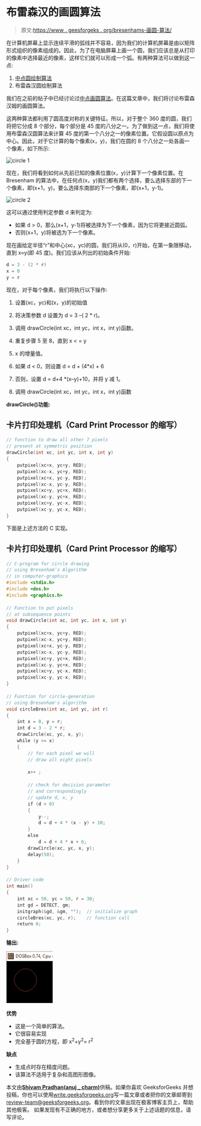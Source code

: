 # 布雷森汉的画圆算法

> 原文:[https://www . geesforgeks . org/bresenhams-画圆-算法/](https://www.geeksforgeeks.org/bresenhams-circle-drawing-algorithm/)

在计算机屏幕上显示连续平滑的弧线并不容易，因为我们的计算机屏幕是由以矩阵形式组织的像素组成的。因此，为了在电脑屏幕上画一个圆，我们应该总是从打印的像素中选择最近的像素，这样它们就可以形成一个弧。有两种算法可以做到这一点:

1.  [中点圆绘制算法](https://www.geeksforgeeks.org/mid-point-circle-drawing-algorithm/)
2.  布雷森汉圆绘制算法

我们在之前的帖子中已经讨论过[中点画圆算法](https://www.geeksforgeeks.org/mid-point-circle-drawing-algorithm/)。在这篇文章中，我们将讨论布雷森汉姆的画圆算法。

这两种算法都利用了圆高度对称的关键特征。所以，对于整个 360 度的圆，我们将把它分成 8 个部分，每个部分是 45 度的八分之一。为了做到这一点，我们将使用布雷森汉圆算法来计算 45 度的第一个八分之一的像素位置。它假设圆以原点为中心。因此，对于它计算的每个像素(x，y)，我们在圆的 8 个八分之一处各画一个像素，如下所示:

![circle 1](img/da0c700a03084e34c88af06896bb4d33.png)

现在，我们将看到如何从先前已知的像素位置(x，y)计算下一个像素位置。在 Bresenham 的算法中，在任何点(x，y)我们都有两个选择，要么选择东部的下一个像素，即(x+1，y)，要么选择东南部的下一个像素，即(x+1，y-1)。

![circle 2](img/7fadc90fa1bd25a0e0bba753d194ad69.png)

这可以通过使用判定参数 d 来判定为:

*   如果 d > 0，那么(x+1，y-1)将被选择为下一个像素，因为它将更接近圆弧。
*   否则(x+1，y)将被选为下一个像素。

现在画给定半径“r”和中心(xc，yc)的圆，我们将从(0，r)开始，在第一象限移动，直到 x=y(即 45 度)。我们应该从列出的初始条件开始:

```cpp
d = 3 - (2 * r)
x = 0
y = r
```

现在，对于每个像素，我们将执行以下操作:

1.  设置(xc，yc)和(x，y)的初始值
2.  将决策参数 d 设置为 d = 3 –( 2 * r)。

3.  调用 drawCircle(int xc，int yc，int x，int y)函数。
4.  重复步骤 5 至 8，直到 x < = y
5.  x 的增量值。
6.  如果 d < 0，则设置 d = d + (4*x) + 6
7.  否则，设置 d = d+4 *(x–y)+10，并将 y 减 1。
8.  调用 drawCircle(int xc，int yc，int x，int y)函数

**drawCircle()功能:**

## 卡片打印处理机（Card Print Processor 的缩写）

```cpp
// function to draw all other 7 pixels
// present at symmetric position
drawCircle(int xc, int yc, int x, int y)
{
    putpixel(xc+x, yc+y, RED);
    putpixel(xc-x, yc+y, RED);
    putpixel(xc+x, yc-y, RED);
    putpixel(xc-x, yc-y, RED);
    putpixel(xc+y, yc+x, RED);
    putpixel(xc-y, yc+x, RED);
    putpixel(xc+y, yc-x, RED);
    putpixel(xc-y, yc-x, RED);
}
```

下面是上述方法的 C 实现。

## 卡片打印处理机（Card Print Processor 的缩写）

```cpp
// C-program for circle drawing
// using Bresenham’s Algorithm
// in computer-graphics
#include <stdio.h>
#include <dos.h>
#include <graphics.h>

// Function to put pixels
// at subsequence points
void drawCircle(int xc, int yc, int x, int y)
{
    putpixel(xc+x, yc+y, RED);
    putpixel(xc-x, yc+y, RED);
    putpixel(xc+x, yc-y, RED);
    putpixel(xc-x, yc-y, RED);
    putpixel(xc+y, yc+x, RED);
    putpixel(xc-y, yc+x, RED);
    putpixel(xc+y, yc-x, RED);
    putpixel(xc-y, yc-x, RED);
}

// Function for circle-generation
// using Bresenham's algorithm
void circleBres(int xc, int yc, int r)
{
    int x = 0, y = r;
    int d = 3 - 2 * r;
    drawCircle(xc, yc, x, y);
    while (y >= x)
    {
        // for each pixel we will
        // draw all eight pixels

        x++ ;

        // check for decision parameter
        // and correspondingly
        // update d, x, y
        if (d > 0)
        {
            y--;
            d = d + 4 * (x - y) + 10;
        }
        else
            d = d + 4 * x + 6;
        drawCircle(xc, yc, x, y);
        delay(50);
    }
}

// Driver code
int main()
{
    int xc = 50, yc = 50, r = 30;
    int gd = DETECT, gm;
    initgraph(&gd, &gm, "");  // initialize graph
    circleBres(xc, yc, r);    // function call
    return 0;
}
```

**输出:**

![circleout](img/e9eadfea14d5b562cfdd70633c19bc26.png)

**优势**

*   这是一个简单的算法。
*   它很容易实现
*   完全基于圆的方程，即 x<sup>2</sup>+y<sup>2</sup>= r<sup>2</sup>

**缺点**

*   生成点时存在精度问题。
*   该算法不适用于复杂和高图形图像。

本文由[**Shivam Pradhan(anuj _ charm)**](https://www.facebook.com/anuj.charm)供稿。如果你喜欢 GeeksforGeeks 并想投稿，你也可以使用[write.geeksforgeeks.org](https://write.geeksforgeeks.org)写一篇文章或者把你的文章邮寄到 review-team@geeksforgeeks.org。看到你的文章出现在极客博客主页上，帮助其他极客。
如果发现有不正确的地方，或者想分享更多关于上述话题的信息，请写评论。